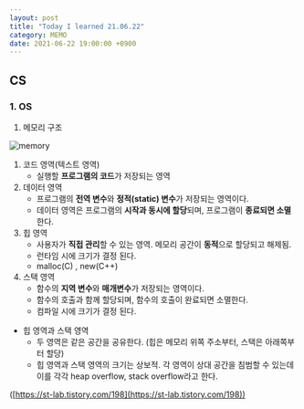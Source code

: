 ```yaml
---
layout: post
title: "Today I learned 21.06.22"
category: MEMO
date: 2021-06-22 19:00:00 +0900
---
```

## CS

### 1. OS

1. 메모리 구조

![memory](https://user-images.githubusercontent.com/77161691/126345712-bac2f991-f933-4049-85e0-8fa76c265336.png)

1. 코드 영역(텍스트 영역)
    - 실행할 **프로그램의 코드**가 저장되는 영역
2. 데이터 영역
    - 프로그램의 **전역 변수**와 **정적(static) 변수**가 저장되는 영역이다.
    - 데이터 영역은 프로그램의 **시작과 동시에 할당**되며, 프로그램이 **종료되면 소멸**한다.
3. 힙 영역
    - 사용자가 **직접 관리**할 수 있는 영역. 메모리 공간이 **동적**으로 할당되고 해제됨.
    - 런타임 시에 크기가 결정 된다.
    - malloc(C) , new(C++)
4. 스택 영역
    - 함수의 **지역 변수**와 **매개변수**가 저장되는 영역이다.
    - 함수의 호출과 함께 할당되며, 함수의 호출이 완료되면 소멸한다.
    - 컴파일 시에 크기가 결정 된다.
- 힙 영역과 스택 영역
    - 두 영역은 같은 공간을 공유한다. (힙은 메모리 위쪽 주소부터, 스택은 아래쪽부터 할당)
    - 힙 영역과 스택 영역의 크기는 상보적. 각 영역이 상대 공간을 침범할 수 있는데 이를 각각 heap overflow, stack overflow라고 한다.

([https://st-lab.tistory.com/198](https://st-lab.tistory.com/198))
